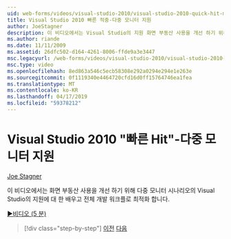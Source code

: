 ```yaml
---
uid: web-forms/videos/visual-studio-2010/visual-studio-2010-quick-hit-multi-monitor-support
title: Visual Studio 2010 빠른 적중-다중 모니터 지원
author: JoeStagner
description: 이 비디오에서는 Visual Studio의 지원 화면 부동산 사용을 개선 하기 위해 다중 모니터 시나리오에 대해 알아봅니다을 전체 최적화 하는 중...
ms.author: riande
ms.date: 11/11/2009
ms.assetid: 26dfc502-d164-4261-8006-ffde9a3e3447
msc.legacyurl: /web-forms/videos/visual-studio-2010/visual-studio-2010-quick-hit-multi-monitor-support
msc.type: video
ms.openlocfilehash: 8ed863a546c5ecb58308e292a0294e294e1e263e
ms.sourcegitcommit: 0f1119340e4464720cfd16d0ff15764746ea1fea
ms.translationtype: MT
ms.contentlocale: ko-KR
ms.lasthandoff: 04/17/2019
ms.locfileid: "59378212"
---
```

# <a name="visual-studio-2010-quick-hit---multi-monitor-support"></a>Visual Studio 2010 "빠른 Hit"-다중 모니터 지원

[Joe Stagner](https://github.com/JoeStagner)

이 비디오에서는 화면 부동산 사용을 개선 하기 위해 다중 모니터 시나리오의 Visual Studio의 지원에 대 한 배우고 전체 개발 워크플로 최적화 합니다. 

[&#9654;비디오 (5 분)](https://channel9.msdn.com/Blogs/ASP-NET-Site-Videos/visual-studio-2010-quick-hit-multi-monitor-support)

> [!div class="step-by-step"]
> [이전](visual-studio-2010-quick-hit-intellisense-smart-lists.md)
> [다음](visual-studio-2010-quick-hit-new-web-project-template.md)
